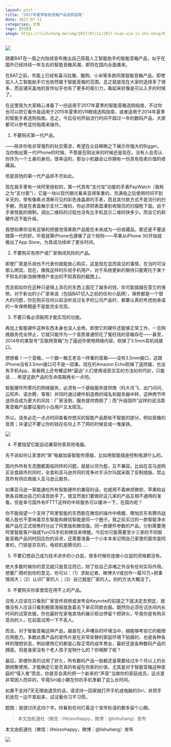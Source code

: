 ```yaml
---
layout: post
title: "2017年夏季智能音箱产品选购指南"
date: 2017-07-11
categories: 文章
tags: [科技]
image: https://lishuhang.me/img/2017/07/11/2017-nian-xia-ji-zhi-neng/01.jpg
---
```


![](http://mmbiz.qpic.cn/mmbiz_jpg/AdRKyBVLoHKvtNrpiaQs59KVVnuaIpYfMHM0XXNBXTSPzEUrOe3sJ2MEYdEYic0wxbT0CWmMYVLTA7Xiau8babc8g/0?wx_fmt=jpeg)

随着BAT在一周之内陆续宣布推出自己搭载人工智能助手的智能音箱产品，似乎在国外已经持续一年左右的智能音箱风潮，即将在国内全面袭来。

在BAT之前，市面上已经有喜马拉雅、酷狗、小米等多款同类智能音箱产品，即使加入人工智能助手它也依然属于智能音箱的范围。总之就是现在大家的选择多了很多，而且铺天盖地的宣传似乎也有了更多的吸引力，看起来好像是可以入手的时候了。

在这里我为大家精心准备了一份适用于2017年夏季的智能音箱选购指南，不过你也可以把它看作是适用于2015年夏季的VR眼镜选购指南，或者适用于2014年夏季的智能手表选购指南。总之，今后任何开始流行时间不超过一年的数码产品，大家都可以参考这份指南来操作。

1. 不要购买第一代产品。

——除非你有非常强烈的社交需求，希望在众目睽睽之下展示你强大的Bigger。当你掏出第一代iPhone的时候，不管是在刚出来的时候还是现在，没有人会否认你作为一个土豪的身份。很幸运的，那台小机器会让你拥有一份具有拍卖价值的收藏品。

但是其他的第一代产品却不尽如此。

现在我手里有一块阿里授权的，第一代具有“支付宝”功能的手表PayWatch（我称之为“支付表”），它是一块以现代眼光看来显得笨重的，充满电之后使用时间不到半天的，带有像素点清晰可见的彩色液晶屏的手表，而且其付款方式不是流行的扫手腕，而是在表盘展示支付二维码，你必须把表盘凑到收银员的扫描枪下面。由于手表性能的限制，调出二维码的过程也没有比手机显示二维码快多少。而且它的软硬件还不能升级。

我想如果你没有足够的把握觉得某款产品能在未来成为一份收藏品，那还是不要追随第一代的好。毕竟就算iPhone也遵循了这个规则——苹果从iPhone 3G开始就推出了App Store，为其成功续命了更长时间。

2. 不要购买有停产或厂家倒闭风险的产品。

即使厂家是乐视也不代表你就能放心购买，这是现在显而易见的事情，在当时可没那么明显。现在，像我这样的乐视手机用户，对于系统更新的期待只能寄托于某个不知名的新浪微博用户发出的不知真假的截图上。

而且假如你在这种只是锦上添花的东西上面花了越多的钱，你可能就越在意它的保修。对于新出的小厂家来说（包括BAT切入之前的任何小品牌），保修都是一个很大的问题，你在购买任何以前没听说过名字的公司产品时，都要认真的考虑他承诺的一年保修期是不是能完全兑现。

3. 不要只看必须联网才能实现的功能。

再加上智能硬件这种东西本身也没人会修。即使它的硬件还能够正常工作，一旦网络服务完全停止，它就只能作为一个音质普通但花了冤枉钱的音箱存在——甚至，2014年的某型号“互联网音箱”为了逼迫你使用网络内容，砍掉了3.5mm耳机线接口。

想想看！一个音箱，一个跟一箱王老吉一样重的音箱——没有3.5mm接口，这跟iPhone没有3.5mm接口可不是一回事。现在的Amazon Echo砍掉了遥控器，也没有手机App，我看网上还夸耀这种“逼迫”人们使用语音交互的方法如何巧妙，只能说……希望这款产品的生命周期再长一点吧。

智能硬件所寄托的网络服务，必须有一个基础服务提供商（科大讯飞、出门问问、云知声、诺亦腾，等等）并同时通过硬件制造商的域名和服务器中转，这种两节传送将会成为更大的风险：厂家没倒，服务提供商倒了；而“升级固件”这样的说法距离音箱产品要征服的小白用户又太陌生。

所以，请务必花一点点时间查看你想买的智能产品那些不智能的部分，例如音箱的音质；并谨记不要让你的钱在任何上不了网的时候变成一堆废铁。

![](https://lishuhang.me/img/2017/07/11/2017-nian-xia-ji-zhi-neng/01.jpg)

4. 不要指望它能自动兼容你家其他电器。

先不说如何让家里的“笨”电器加装智能传感器，比如用智能插座控制电源什么的。

国内外所有生态圈都面临同样的问题，就是以邻为壑，互不兼容。比如在亚马逊购买全食超市的同时，全食和亚马逊共同的竞争对手沃尔玛就采取了反制措施，禁止其所有供应商接入亚马逊云服务。

如果亚马逊一家能通吃所有智能硬件的兼容的话，也就用不着麻烦微软、苹果和谷歌各自推出自己的语音助手了。很显然我们要做好这几家的产品互相不通用的准备。但是幸亏国外有IFTTT这样的中转服务可以缓冲一下，在国内呢？

你不能指望一个支持了阿里智能的东西能在微信的操作中唤醒，哪怕京东有腾讯战略入股也不意味着京东智能和微信智能是同一个圈子。我之前买过的一款智能净水器产品在正式销售时分出了阿里版和微信版。同一款硬件参数的产品，分别需要用阿里智能客户端或YunOS手机和微信来唤醒。今后你可能需要至少三家的不同智能音箱产品同时回应你的诉求，还需要准备一个小本本来记明自己家里的窗帘是阿里的，门锁是京东的，电视机是腾讯的……

5. 不要幻想自己成为技术进步的小白鼠，很多时候你连做小白鼠的资格都没有。

绝大多数时候你的意见就只是意见而已，除了给自己添堵之外没有任何实际作用。想要厂商听到你的意见，你可以：（1）求助记者、微博大V或创作一篇10万+把事情闹大；（2）认识厂家的人；（3）自己就是厂家的人。别的方法大概没了。

6. 不要购买你家里现在用不上的产品。

没有人应该在只看到厂家宣传视频或发布会Keynote的前提之下就决定去预定，就像没有人应该只看到橱窗海报就急着去下单买同款衣服。既然你必须在试衣间内长时间的试穿衣服，你也最好在家电卖场的展示柜台停留个把钟头，毕竟你是有购买意向的人，在前面试用一下不丢人。

而且，对于智能音箱这种产品，越是在人声嘈杂的环境当中，越能够考验它的极限应用能力。多数此类产品的宣传片是在非常安静的家庭环境下拍摄的，也是各种各样的理想状态，例如使用它的都是心智正常的成年男女，最好还是各种数码产品的拥趸。但是谁家没有个老人孩子宠物什么的？你喝醉了呢？

最后，即便你真的试用了好久，所有数码产品一般都还是需要经过半个月以上的长期频繁使用，才能确定它是否真的有留在你家的价值，尤其是对于智能音箱这种家庭的“侵入者”而言。你是否会真的把一个新来的“声音”当做你的家庭成员，这点是非常因人而异的，毕竟Siri或小娜在你的手机里躺了这么长时间。

如果不支持7天无理由退货的话，请坚持一回家就打开手机或电脑的Siri，并把手机放在一边不拿起来，试试看你习不习惯。

题图：我很讨厌这四个字。你看到任何打着这个宣传标语的都多留个心眼。

> 本文由航通社（微信：lifeissohappy，微博：@lishuhang）发布

本文由航通社（微信：lifeissohappy，微博：@lishuhang）发布

![](https://lishuhang.me/img/2017/07/11/2017-nian-xia-ji-zhi-neng/02.jpg)